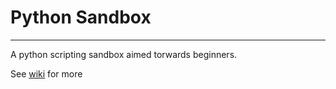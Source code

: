 # Python Sandbox
---
A python scripting sandbox aimed torwards beginners. 

See [wiki](https://github.com/CTXz/Python-Sandbox/wiki) for more
